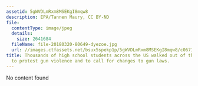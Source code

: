 ```yaml
---
assetid: 5gWVDLmRxm8MSEKgI8mqw8
description: EPA/Tannen Maury, CC BY-ND
file:
  contentType: image/jpeg
  details:
    size: 2641684
  fileName: file-20180320-80649-dyezoe.jpg
  url: //images.ctfassets.net/bsux5spekp1p/5gWVDLmRxm8MSEKgI8mqw8/c0671b097ba13be038d7c0ec5b00c9e6/file-20180320-80649-dyezoe.jpg
title: Thousands of high school students across the US walked out of their schools
  to protest gun violence and to call for changes to gun laws.
---
```

No content found